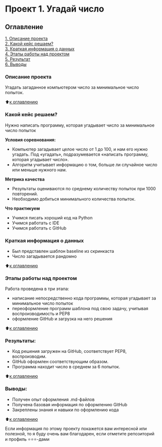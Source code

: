 # Проект 1. Угадай число

## Оглавление  
[1. Описание проекта](.README.md#Описание-проекта)  
[2. Какой кейс решаем?](.README.md#Какой-кейс-решаем)  
[3. Краткая информация о данных](.README.md#Краткая-информация-о-данных)  
[4. Этапы работы над проектом](.README.md#Этапы-работы-над-проектом)  
[5. Результат](.README.md#Результат)    
[6. Выводы](.README.md#Выводы) 

### Описание проекта    
Угадать загаданное компьютером число за минимальное число попыток.

:arrow_up:[к оглавлению](_)


### Какой кейс решаем?    
Нужно написать программу, которая угадывает число за минимальное число попыток

**Условия соревнования:**  
- Компьютер загадывает целое число от 1 до 100, и нам его нужно угадать. Под «угадать», подразумевается «написать программу, которая угадывает число».
- Алгоритм учитывает информацию о том, больше ли случайное число или меньше нужного нам.

**Метрика качества**     
- Результаты оцениваются по среднему количеству попыток при 1000 повторений. 
- Необходимо добиться минимального количества попыток.

**Что практикуем**     
- Учимся писать хороший код на Python
- Учимся работать с IDE
- Учимся работать с GitHub

### Краткая информация о данных
- Был представлен шаблон baseline из скринкаста 
- Число загадывается рандомно
  
:arrow_up:[к оглавлению](.README.md#Оглавление)

### Этапы работы над проектом  
Работа проведена в три этапа:
- написание непосредственно кода программы, которая угадывает за минимальное число попыток
- переоформление программ шаблона под свою задачу, учитывая воспроизводимость и PEP8
- оформление GitHub и загрузка на него решения

:arrow_up:[к оглавлению](.README.md#Оглавление)

### Результаты:  
- Код решения загружен на GitHub, соответствует PEP8, воспроизводим.
- GitHub оформлен соответствующим образом.
- Программа находит число в среднем за 6 попыток.

:arrow_up:[к оглавлению](.README.md#Оглавление)

### Выводы:  
- Получен опыт оформления .md-файлов
- Получена базовая информация по оформлению GitHub
- Закреплены знания и навыки по оформлению кода

:arrow_up:[к оглавлению](.README.md#Оглавление)


Если информация по этому проекту покажется вам интересной или полезной, то я буду очень вам благодарен, если отметите репозиторий и профиль ⭐️⭐️⭐️-дами